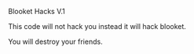 Blooket Hacks V.1

This code will not hack you instead it will hack blooket.

You will destroy your friends.
